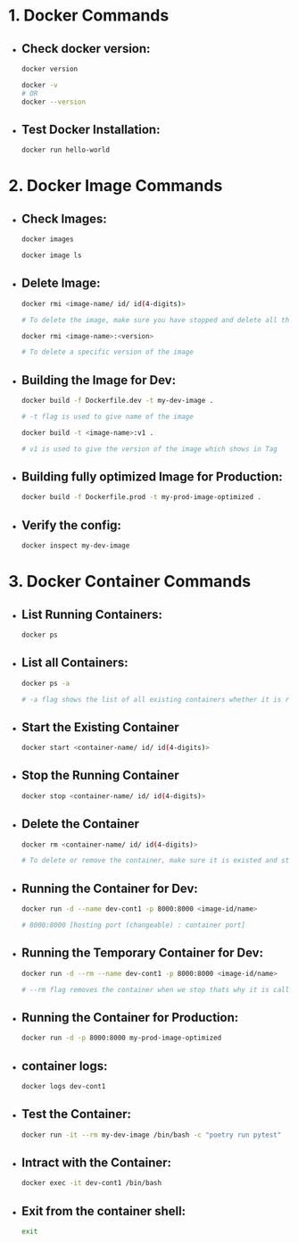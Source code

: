 # 1. Docker Commands

* ## Check docker version:

    ```bash
    docker version
    ```

    ```bash
    docker -v
    # OR
    docker --version
    ```

* ## Test Docker Installation:

    ```bash
    docker run hello-world
    ```

# 2. Docker Image Commands

* ## Check Images:

    ```bash
    docker images
    ```

    ```bash
    docker image ls
    ```

* ## Delete Image:

    ```bash
    docker rmi <image-name/ id/ id(4-digits)>

    # To delete the image, make sure you have stopped and delete all the containers that are run on that image
    ```

    ```bash
    docker rmi <image-name>:<version>

    # To delete a specific version of the image
    ```

* ## Building the Image for Dev:

    ```bash
    docker build -f Dockerfile.dev -t my-dev-image .

    # -t flag is used to give name of the image
    ```

    ```bash
    docker build -t <image-name>:v1 .

    # v1 is used to give the version of the image which shows in Tag
    ```

* ## Building fully optimized Image for Production:

    ```bash
    docker build -f Dockerfile.prod -t my-prod-image-optimized .
    ```

* ## Verify the config:

    ```bash
    docker inspect my-dev-image
    ```

# 3. Docker Container Commands

* ## List Running Containers:

    ```bash
    docker ps
    ```

* ## List all Containers:

    ```bash
    docker ps -a
    
    # -a flag shows the list of all existing containers whether it is running or not
    ```
    
* ## Start the Existing Container

    ```bash
    docker start <container-name/ id/ id(4-digits)>
    ```

* ## Stop the Running Container

    ```bash
    docker stop <container-name/ id/ id(4-digits)>
    ```
    
* ## Delete the Container

    ```bash
    docker rm <container-name/ id/ id(4-digits)>

    # To delete or remove the container, make sure it is existed and stopped
    ```

* ##  Running the Container for Dev:

    ```bash
    docker run -d --name dev-cont1 -p 8000:8000 <image-id/name>
    
    # 8000:8000 [hosting port (changeable) : container port]
    ```

* ##  Running the Temporary Container for Dev:

    ```bash
    docker run -d --rm --name dev-cont1 -p 8000:8000 <image-id/name>
    
    # --rm flag removes the container when we stop thats why it is called the temporary container
    ```

* ## Running the Container for Production:

    ```bash
    docker run -d -p 8000:8000 my-prod-image-optimized
    ```

* ## container logs:

    ```bash
    docker logs dev-cont1
    ```

* ## Test the Container:

    ```bash
    docker run -it --rm my-dev-image /bin/bash -c "poetry run pytest"
    ```

* ## Intract with the Container:

    ```bash
    docker exec -it dev-cont1 /bin/bash
    ```

* ## Exit from the container shell:

    ```bash
    exit
    ```
